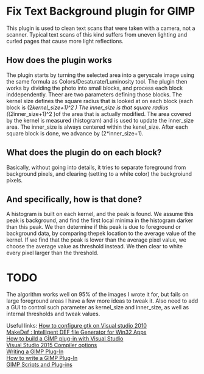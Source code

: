 # Fix Text Background plugin for GIMP

This plugin is used to clean text scans that were taken with a camera, not a scanner.
Typical text scans of this kind suffers from uneven lighting and curled pages that cause more light reflections.

## How does the plugin works
The plugin starts by turning the selected area into a geryscale image using the same formula as Colors/Desaturate/Luminosity tool.
The plugin then works by dividing the photo into small blocks, and process each block inddependently.
Theer are two parameters defining those blocks.
The kernel size defines the square radius that is looked at on each block (each block is (2*kernel_size+1)^2 )
The inner_size is that square radius ((2*inner_size+1)^2 )of the area that is actually modified.
The area covered by the kernel is measured (histogram) and is used to update the inner_size area.
The inner_size is always centered within the kenel_size.
After each square block is done, we advance by (2*inner_size+1).

## What does the plugin do on each block?
Basically, without going into details, it tries to separate foreground from background pixels,
and clearing (setting to a white color) the backgroiund pixels.

## And specifically, how is that done?
A histogram is built on each kernel, and the peak is found.
We assume this peak is background, and find the first local minima in the histogram darker than this peak.
We then determine if this peak is due to foreground or background data,
by comparing thepek location to the average value of the kernel.
If we find that the peak is lower than the average pixel value, we choose the average value as threshold instead.
We then clear to white every pixel larger than the threshold.

# TODO
The algorithm works well on 95% of the images I wrote it for, but fails on large foreground areas
I have a few more ideas to tweak it.
Also need to add  a GUI to control such parameter as kernel_size and inner_size, as well as internal thresholds and tweak values.

Useful links:
[How to configure gtk on Visual studio 2010](http://stackoverflow.com/questions/15906580/how-to-configure-gtk-on-visual-studio-2010)  
[MakeDef : Intelligent DEF file Generator for Win32 Apps](http://www.codeguru.com/tools/standalonetools/article.php/c1351/MakeDef--Intelligent-DEF-file-Generator-for-Win32-Apps.htm)  
[How to build a GIMP plug-in with Visual Studio](http://web.archive.org/web/20150906090521/http://registry.gimp.org/node/24883)  
[Visual Studio 2015 Compiler options](https://msdn.microsoft.com/en-us/library/9s7c9wdw.aspx)  
[Writing a GIMP Plug-In](https://www.gimp.org/docs/plug-in/plug-in.html)  
[How to write a GIMP Plug-In](https://developer.gimp.org/writing-a-plug-in/1/index.html)  
[GIMP Scripts and Plug-ins](http://gimpbook.com/scripting/slides30/)  

